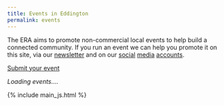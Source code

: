 ```yaml
---
title: Events in Eddington
permalink: events
---
```


The ERA aims to promote non-commercial local events to help build a connected community.
If you run an event we can help you promote it on this site,
via our [newsletter](/newsletter) and on our
[social](https://instagram.com/eddington_ra)
[media](https://x.com/EddingtonRA)
[accounts](https://m.facebook.com/EddingtonRA).

<a class="btn btn-primary" href="https://forms.gle/paW22ugLwrbk4Ccb8">Submit your event</a>

<div id="events_html">
  <i>Loading events....</i>
</div>

{% include main_js.html %}
<script>
window.addEventListener("load", (event) => {
  getEventsData(function(data){
    var now = new Date();
    var events = getEventsForPeriod(data, now, addMonths(now, 3))
    document.getElementById("events_html").innerHTML = makeNewsletterHtml(events, now);
  });
})
</script>
